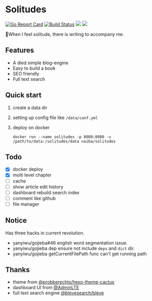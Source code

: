 # Solitudes

[![Go Report Card](https://goreportcard.com/badge/github.com/naiba/solitudes)](https://goreportcard.com/report/github.com/naiba/solitudes) [![Build Status](https://travis-ci.com/naiba/solitudes.svg?branch=master)](https://travis-ci.com/naiba/solitudes) [![](https://images.microbadger.com/badges/image/naiba/solitudes.svg)](https://microbadger.com/images/naiba/solitudes) [![](https://img.shields.io/docker/pulls/naiba/solitudes.svg)](https://microbadger.com/images/naiba/solitudes)

:smoking:When I feel solitude, there is writing to accompany me.

## Features

- A died simple blog-engine
- Easy to build a book
- SEO friendly
- Full text search

## Quick start

1. create a data dir
2. setting up config file like `/data/conf.yml`
3. deploy on docker

    ```shell
    docker run --name solitudes -p 8080:8080 -v /path/to/data:/solitudes/data naiba/solitudes
    ```

## Todo

- [x] docker deploy
- [x] multi level chapter
- [ ] cache
- [ ] show article edit history
- [ ] dashboard rebuild search index
- [ ] comment like github
- [ ] file manager

## Notice

Has three hacks in current revolution.

- yanyiwu/gojieba#46 english word segmentation issue.
- yanyiwu/gojieba dep ensure not include `deps` and `dict` dir.
- yanyiwu/gojieba getCurrentFilePath func can't get running path

## Thanks

- theme from [@probberechts/hexo-theme-cactus](https://github.com/probberechts/hexo-theme-cactus)
- dashboard UI from [@AdminLTE](https://adminlte.io/)
- full text search engine [@blevesearch/bleve](https://github.com/blevesearch/bleve)
